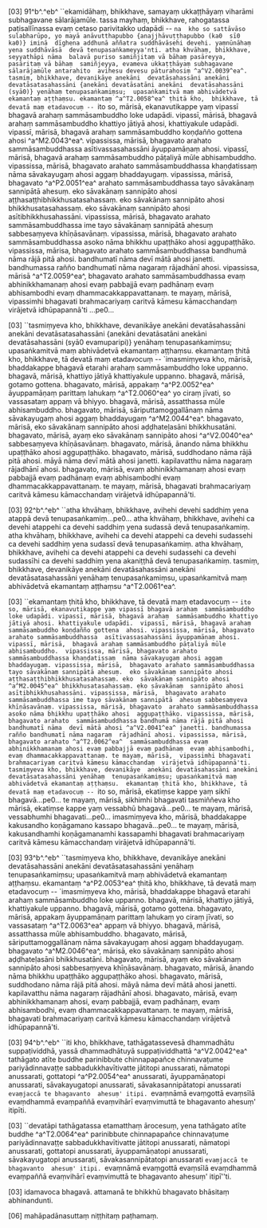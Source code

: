 [03] 91^b^.^eb^ ``ekamidāhaṃ, bhikkhave, samayaṃ ukkaṭṭhāyaṃ  viharāmi subhagavane sālarājamūle. tassa mayhaṃ, bhikkhave,  rahogatassa paṭisallīnassa evaṃ cetaso parivitakko udapādi -- `na  kho so sattāvāso sulabharūpo, yo mayā anāvutthapubbo {anajjhāvuṭṭhapubbo (ka0  sī0 ka0)} iminā  dīghena addhunā aññatra suddhāvāsehi devehi. yaṃnūnāhaṃ yena suddhāvāsā  devā tenupasaṅkameyya'nti. atha khvāhaṃ, bhikkhave, seyyathāpi nāma  balavā puriso samiñjitaṃ vā bāhaṃ pasāreyya, pasāritaṃ vā bāhaṃ  samiñjeyya, evameva ukkaṭṭhāyaṃ subhagavane sālarājamūle antarahito  avihesu devesu pāturahosiṃ ^a^V2.0039^ea^. tasmiṃ, bhikkhave, devanikāye anekāni  devatāsahassāni anekāni devatāsatasahassāni {anekāni devatāsatāni anekāni  devatāsahassāni (syā0)} yenāhaṃ tenupasaṅkamiṃsu;  upasaṅkamitvā maṃ abhivādetvā ekamantaṃ aṭṭhaṃsu. ekamantaṃ ^a^T2.0058^ea^ ṭhitā kho,  bhikkhave, tā devatā maṃ etadavocuṃ -- `ito so, mārisā,  ekanavutikappe yaṃ vipassī bhagavā arahaṃ sammāsambuddho loke udapādi.  vipassī, mārisā, bhagavā arahaṃ sammāsambuddho khattiyo jātiyā  ahosi, khattiyakule udapādi. vipassī, mārisā, bhagavā arahaṃ  sammāsambuddho koṇḍañño gottena ahosi ^a^M2.0043^ea^. vipassissa, mārisā,  bhagavato arahato sammāsambuddhassa asītivassasahassāni āyuppamāṇaṃ  ahosi. vipassī, mārisā, bhagavā arahaṃ sammāsambuddho pāṭaliyā  mūle abhisambuddho. vipassissa, mārisā, bhagavato arahato  sammāsambuddhassa khaṇḍatissaṃ nāma sāvakayugaṃ ahosi aggaṃ bhaddayugaṃ.  vipassissa, mārisā, bhagavato ^a^P2.0051^ea^ arahato sammāsambuddhassa tayo  sāvakānaṃ sannipātā ahesuṃ. eko sāvakānaṃ sannipāto ahosi  aṭṭhasaṭṭhibhikkhusatasahassaṃ. eko sāvakānaṃ sannipāto ahosi  bhikkhusatasahassaṃ. eko sāvakānaṃ sannipāto ahosi  asītibhikkhusahassāni. vipassissa, mārisā, bhagavato arahato  sammāsambuddhassa ime tayo sāvakānaṃ sannipātā ahesuṃ sabbesaṃyeva  khīṇāsavānaṃ. vipassissa, mārisā, bhagavato arahato  sammāsambuddhassa asoko nāma bhikkhu upaṭṭhāko ahosi aggupaṭṭhāko.  vipassissa, mārisa, bhagavato arahato sammāsambuddhassa bandhumā  nāma rājā pitā ahosi. bandhumatī nāma devī mātā ahosi  janetti. bandhumassa rañño bandhumatī nāma nagaraṃ rājadhānī ahosi.  vipassissa, mārisā ^a^T2.0059^ea^, bhagavato arahato sammāsambuddhassa evaṃ  abhinikkhamanaṃ ahosi evaṃ pabbajjā evaṃ padhānaṃ evaṃ abhisambodhi  evaṃ dhammacakkappavattanaṃ. te mayaṃ, mārisā, vipassimhi bhagavati  brahmacariyaṃ caritvā kāmesu kāmacchandaṃ virājetvā idhūpapannā'ti  ...pe0...

[03] ``tasmiṃyeva kho, bhikkhave, devanikāye anekāni  devatāsahassāni anekāni devatāsatasahassāni {anekāni devatāsatāni anekāni  devatāsahassāni (syā0 evamuparipi)} yenāhaṃ tenupasaṅkamiṃsu;  upasaṅkamitvā maṃ abhivādetvā ekamantaṃ aṭṭhaṃsu. ekamantaṃ ṭhitā kho,  bhikkhave, tā devatā maṃ etadavocuṃ -- `imasmiṃyeva kho, mārisā,  bhaddakappe bhagavā etarahi arahaṃ sammāsambuddho loke uppanno. bhagavā,  mārisā, khattiyo jātiyā khattiyakule uppanno. bhagavā, mārisā,  gotamo gottena. bhagavato, mārisā, appakaṃ ^a^P2.0052^ea^ āyuppamāṇaṃ parittaṃ  lahukaṃ ^a^T2.0060^ea^ yo ciraṃ jīvati, so vassasataṃ appaṃ vā bhiyyo. bhagavā,  mārisā, assatthassa mūle abhisambuddho. bhagavato, mārisā,  sāriputtamoggallānaṃ nāma sāvakayugaṃ ahosi aggaṃ bhaddayugaṃ ^a^M2.0044^ea^. bhagavato,  mārisā, eko sāvakānaṃ sannipāto ahosi aḍḍhateḷasāni  bhikkhusatāni. bhagavato, mārisā, ayaṃ eko sāvakānaṃ sannipāto  ahosi ^a^V2.0040^ea^ sabbesaṃyeva khīṇāsavānaṃ. bhagavato, mārisā, ānando nāma  bhikkhu upaṭṭhāko ahosi aggupaṭṭhāko. bhagavato, mārisā, suddhodano  nāma rājā pitā ahosi. māyā nāma devī mātā ahosi janetti.  kapilavatthu nāma nagaraṃ rājadhānī ahosi. bhagavato, mārisā,  evaṃ abhinikkhamanaṃ ahosi evaṃ pabbajjā evaṃ padhānaṃ evaṃ  abhisambodhi evaṃ dhammacakkappavattanaṃ. te mayaṃ, mārisā, bhagavati  brahmacariyaṃ caritvā kāmesu kāmacchandaṃ virājetvā idhūpapannā'ti.

[03] 92^b^.^eb^ ``atha khvāhaṃ, bhikkhave, avihehi devehi  saddhiṃ yena atappā devā tenupasaṅkamiṃ...pe0... atha khvāhaṃ, bhikkhave,  avihehi ca devehi atappehi ca devehi saddhiṃ yena sudassā devā  tenupasaṅkamiṃ. atha khvāhaṃ, bhikkhave, avihehi ca devehi atappehi  ca devehi sudassehi ca devehi saddhiṃ yena sudassī devā tenupasaṅkamiṃ.  atha khvāhaṃ, bhikkhave, avihehi ca devehi atappehi ca devehi  sudassehi ca devehi sudassīhi ca devehi saddhiṃ yena akaniṭṭhā devā  tenupasaṅkamiṃ. tasmiṃ, bhikkhave, devanikāye anekāni  devatāsahassāni anekāni devatāsatasahassāni yenāhaṃ tenupasaṅkamiṃsu,  upasaṅkamitvā maṃ abhivādetvā ekamantaṃ aṭṭhaṃsu ^a^T2.0061^ea^.

[03] ``ekamantaṃ ṭhitā kho, bhikkhave, tā devatā maṃ etadavocuṃ --  `ito so, mārisā, ekanavutikappe yaṃ vipassī bhagavā arahaṃ  sammāsambuddho loke udapādi. vipassī, mārisā, bhagavā arahaṃ  sammāsambuddho khattiyo jātiyā ahosi. khattiyakule udapādi.  vipassī, mārisā, bhagavā arahaṃ sammāsambuddho koṇḍañño gottena  ahosi. vipassissa, mārisā, bhagavato arahato sammāsambuddhassa  asītivassasahassāni āyuppamāṇaṃ ahosi. vipassī, mārisā,  bhagavā arahaṃ sammāsambuddho pāṭaliyā mūle abhisambuddho.  vipassissa, mārisā, bhagavato arahato sammāsambuddhassa khaṇḍatissaṃ  nāma sāvakayugaṃ ahosi aggaṃ bhaddayugaṃ. vipassissa, mārisā,  bhagavato arahato sammāsambuddhassa tayo sāvakānaṃ sannipātā ahesuṃ.  eko sāvakānaṃ sannipāto ahosi aṭṭhasaṭṭhibhikkhusatasahassaṃ. eko  sāvakānaṃ sannipāto ahosi ^a^M2.0045^ea^ bhikkhusatasahassaṃ. eko sāvakānaṃ  sannipāto ahosi asītibhikkhusahassāni. vipassissa, mārisā,  bhagavato arahato sammāsambuddhassa ime tayo sāvakānaṃ sannipātā  ahesuṃ sabbesaṃyeva khīṇāsavānaṃ. vipassissa, mārisā, bhagavato  arahato sammāsambuddhassa asoko nāma bhikkhu upaṭṭhāko ahosi  aggupaṭṭhāko. vipassissa, mārisā, bhagavato arahato  sammāsambuddhassa bandhumā nāma rājā pitā ahosi bandhumatī nāma  devī mātā ahosi ^a^V2.0041^ea^ janetti. bandhumassa rañño bandhumatī nāma nagaraṃ  rājadhānī ahosi. vipassissa, mārisā, bhagavato arahato ^a^T2.0062^ea^  sammāsambuddhassa evaṃ abhinikkhamanaṃ ahosi evaṃ pabbajjā evaṃ padhānaṃ  evaṃ abhisambodhi, evaṃ dhammacakkappavattanaṃ. te mayaṃ, mārisā,  vipassimhi bhagavati brahmacariyaṃ caritvā kāmesu kāmacchandaṃ  virājetvā idhūpapannā'ti. tasmiṃyeva kho, bhikkhave, devanikāye  anekāni devatāsahassāni anekāni devatāsatasahassāni yenāhaṃ  tenupasaṅkamiṃsu; upasaṅkamitvā maṃ abhivādetvā ekamantaṃ aṭṭhaṃsu.  ekamantaṃ ṭhitā kho, bhikkhave, tā devatā maṃ etadavocuṃ -- `ito  so, mārisā, ekatiṃse kappe yaṃ sikhī bhagavā...pe0... te mayaṃ,  mārisā, sikhimhi bhagavati tasmiññeva kho mārisā, ekatiṃse kappe  yaṃ vessabhū bhagavā...pe0... te mayaṃ, mārisā, vessabhumhi  bhagavati...pe0... imasmiṃyeva kho, mārisā, bhaddakappe kakusandho  koṇāgamano kassapo bhagavā...pe0... te mayaṃ, mārisā, kakusandhamhi  koṇāgamanamhi kassapamhi bhagavati brahmacariyaṃ caritvā kāmesu  kāmacchandaṃ virājetvā idhūpapannā'ti.

[03] 93^b^.^eb^ ``tasmiṃyeva kho, bhikkhave, devanikāye  anekāni devatāsahassāni anekāni devatāsatasahassāni yenāhaṃ  tenupasaṅkamiṃsu; upasaṅkamitvā maṃ abhivādetvā ekamantaṃ aṭṭhaṃsu.  ekamantaṃ ^a^P2.0053^ea^ ṭhitā kho, bhikkhave, tā devatā maṃ etadavocuṃ --  `imasmiṃyeva kho, mārisā, bhaddakappe bhagavā etarahi arahaṃ  sammāsambuddho loke uppanno. bhagavā, mārisā, khattiyo jātiyā,  khattiyakule uppanno. bhagavā, mārisā, gotamo gottena. bhagavato,  mārisā, appakaṃ āyuppamāṇaṃ parittaṃ lahukaṃ yo ciraṃ jīvati, so  vassasataṃ ^a^T2.0063^ea^ appaṃ vā bhiyyo. bhagavā, mārisā, assatthassa mūle  abhisambuddho. bhagavato, mārisā, sāriputtamoggallānaṃ nāma  sāvakayugaṃ ahosi aggaṃ bhaddayugaṃ. bhagavato ^a^M2.0046^ea^, mārisā, eko  sāvakānaṃ sannipāto ahosi aḍḍhateḷasāni bhikkhusatāni.  bhagavato, mārisā, ayaṃ eko sāvakānaṃ sannipāto ahosi sabbesaṃyeva  khīṇāsavānaṃ. bhagavato, mārisā, ānando nāma bhikkhu upaṭṭhāko  aggupaṭṭhāko ahosi. bhagavato, mārisā, suddhodano nāma rājā  pitā ahosi. māyā nāma devī mātā ahosi janetti.  kapilavatthu nāma nagaraṃ rājadhānī ahosi. bhagavato, mārisā, evaṃ  abhinikkhamanaṃ ahosi, evaṃ pabbajjā, evaṃ padhānaṃ, evaṃ  abhisambodhi, evaṃ dhammacakkappavattanaṃ. te mayaṃ, mārisā, bhagavati  brahmacariyaṃ caritvā kāmesu kāmacchandaṃ virājetvā idhūpapannā'ti.

[03] 94^b^.^eb^ ``iti kho, bhikkhave, tathāgatassevesā  dhammadhātu suppaṭividdhā, yassā dhammadhātuyā suppaṭividdhattā ^a^V2.0042^ea^ tathāgato  atīte buddhe parinibbute chinnapapañce chinnavaṭume pariyādinnavaṭṭe  sabbadukkhavītivatte jātitopi anussarati, nāmatopi anussarati,  gottatopi ^a^P2.0054^ea^ anussarati, āyuppamāṇatopi anussarati, sāvakayugatopi  anussarati, sāvakasannipātatopi anussarati `evaṃjaccā te bhagavanto  ahesuṃ' itipi. `evaṃnāmā evaṃgottā evaṃsīlā evaṃdhammā evaṃpaññā  evaṃvihārī evaṃvimuttā te bhagavanto ahesuṃ' itipīti.

[03] ``devatāpi tathāgatassa etamatthaṃ ārocesuṃ, yena tathāgato  atīte buddhe ^a^T2.0064^ea^ parinibbute chinnapapañce chinnavaṭume pariyādinnavaṭṭe  sabbadukkhavītivatte jātitopi anussarati, nāmatopi anussarati,  gottatopi anussarati, āyuppamāṇatopi anussarati, sāvakayugatopi  anussarati, sāvakasannipātatopi anussarati `evaṃjaccā te bhagavanto  ahesuṃ' itipi. `evaṃnāmā evaṃgottā evaṃsīlā evaṃdhammā evaṃpaññā  evaṃvihārī evaṃvimuttā te bhagavanto ahesuṃ' itipī''ti.

[03] idamavoca bhagavā. attamanā te bhikkhū bhagavato bhāsitaṃ  abhinandunti.

[06] mahāpadānasuttaṃ niṭṭhitaṃ paṭhamaṃ.
